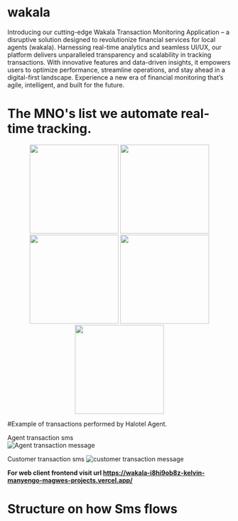 # wakala
Introducing our cutting-edge Wakala Transaction Monitoring Application – a disruptive solution designed to revolutionize financial services for local agents (wakala). Harnessing real-time analytics and seamless UI/UX, our platform delivers unparalleled transparency and scalability in tracking transactions. With innovative features and data-driven insights, it empowers users to optimize performance, streamline operations, and stay ahead in a digital-first landscape. Experience a new era of financial monitoring that’s agile, intelligent, and built for the future.

 #  The MNO's list we automate real-time tracking.
<p align="center">
   <img src="https://raw.githubusercontent.com/kelvin-manyengo-magwe/wakala/wakala_app/assets/airtel-money-logo.png" width="200" />
   <img src="![halo-pesa-logo](https://github.com/user-attachments/assets/51bad36f-6859-45c7-bd79-633e288f177c)" width="200" />
   <img src="![t-pesa-logo](https://github.com/user-attachments/assets/cc63914e-6884-4c73-9193-9c2dced009b5)" width="200" />
   <img src="![mixx-by-yas-logo](https://github.com/user-attachments/assets/dd2de9e8-1214-4913-bddf-dea6718da449)" width="200" />
   <img src="![mpesa-logo](https://github.com/user-attachments/assets/c3eec5f8-b8c4-4771-bbcb-72b82f43b0d3)" width="200" />
</p>


#Example of transactions performed by Halotel Agent.

Agent transaction sms                                                  
![Agent transaction message](https://github.com/user-attachments/assets/3d125be0-4e6e-4aca-aa03-98bdc6b8886d)


Customer transaction sms
![customer transaction message](https://github.com/user-attachments/assets/4ce8de89-c9b3-48ce-984e-b8472e952a06)



**For web client frontend visit url https://wakala-i8hi9ob8z-kelvin-manyengo-magwes-projects.vercel.app/**
#   Structure on how Sms flows
